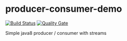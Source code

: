 # producer-consumer-demo

[![Build Status](https://travis-ci.org/ferzerkerx/producer-consumer-demo.svg?branch=master)](https://travis-ci.org/ferzerkerx/producer-consumer-demo)
[![Quality Gate](https://sonarcloud.io/api/badges/gate?key=com.ferzerkerx.demoplayground%3Aproducer-consumer-demo)](https://sonarcloud.io/dashboard/index/com.ferzerkerx.demoplayground%3Aproducer-consumer-demo)


Simple java8 producer / consumer with streams

